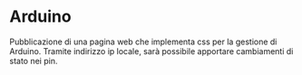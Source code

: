 # Arduino
 Pubblicazione di una pagina web che implementa css per la gestione di Arduino.
 Tramite indirizzo ip locale, sarà possibile apportare cambiamenti di stato nei pin.

